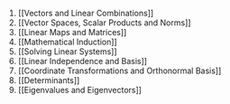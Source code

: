 1. [[Vectors and Linear Combinations]]
2. [[Vector Spaces, Scalar Products and Norms]]
3. [[Linear Maps and Matrices]]
4. [[Mathematical Induction]]
5. [[Solving Linear Systems]]
6. [[Linear Independence and Basis]]
7. [[Coordinate Transformations and Orthonormal Basis]]
8. [[Determinants]]
9. [[Eigenvalues and Eigenvectors]]

